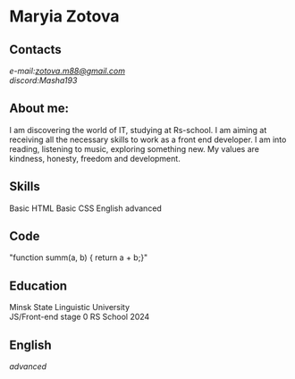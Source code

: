 # Maryia Zotova
## Contacts
*e-mail:zotova.m88@gmail.com*\
*discord:Masha193*
## About me:
I am discovering the world of IT, studying at Rs-school. I am aiming at receiving all the necessary skills to work as a front end developer. I am into reading, listening to music, exploring something new. My values are kindness, honesty, freedom and development.
## Skills
Basic HTML
Basic CSS
English advanced
## Code
"function summ(a, b) { return a + b;}"
## Education 
Minsk State Linguistic University\
JS/Front-end stage 0 RS School 2024
## English
*advanced*


